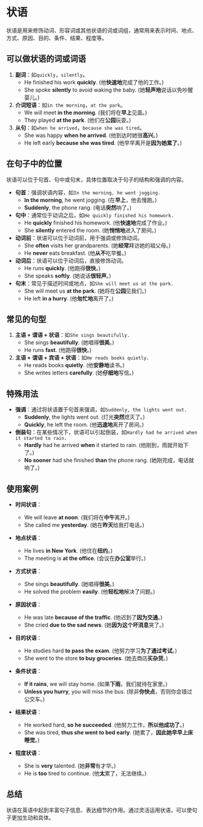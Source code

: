 # 状语

状语是用来修饰动词、形容词或其他状语的词或词组，通常用来表示时间、地点、方式、原因、目的、条件、结果、程度等。

## 可以做状语的词或词语

1. **副词**：如`quickly`，`silently`。
   - He finished his work **quickly**. (他**快速地**完成了他的工作。)
   - She spoke **silently** to avoid waking the baby. (她**轻声地**说话以免吵醒婴儿。)
2. **介词短语**：如`in the morning`，`at the park`。
   - We will meet **in the morning**. (我们将在**早上**见面。)
   - They played **at the park**. (他们在**公园**玩耍。)
3. **从句**：如`when he arrived`，`because she was tired`。
   - She was happy **when he arrived**. (他到达时她很**高兴**。)
   - He left early **because she was tired**. (他早早离开是**因为她累了**。)

## 在句子中的位置

状语可以位于句首、句中或句末，具体位置取决于句子的结构和强调的内容。

- **句首**：强调状语内容，如`In the morning, he went jogging.`
  - **In the morning**, he went jogging. (在**早上**，他去慢跑。)
  - **Suddenly**, the phone rang. (电话**突然**响了。)
- **句中**：通常位于动词之后，如`He quickly finished his homework.`
  - He **quickly** finished his homework. (他**快速地**完成了作业。)
  - She **silently** entered the room. (她**悄悄地**进入了房间。)
- **动词前**：状语可以位于动词前，用于强调或修饰动词。
  - She **often** visits her grandparents. (她**经常**拜访她的祖父母。)
  - He **never** eats breakfast. (他**从不**吃早餐。)
- **动词后**：状语可以位于动词后，直接修饰动词。
  - He runs **quickly**. (他跑得**很快**。)
  - She speaks **softly**. (她说话**很轻声**。)
- **句末**：常见于描述时间或地点，如`She will meet us at the park.`
  - She will meet us **at the park**. (她将在**公园**见我们。)
  - He left **in a hurry**. (他**匆忙地**离开了。)

## 常见的句型

1. **主语 + 谓语 + 状语**：如`She sings beautifully.`
   - She sings **beautifully**. (她唱得**很美**。)
   - He runs **fast**. (他跑得**很快**。)
2. **主语 + 谓语 + 宾语 + 状语**：如`He reads books quietly.`
   - He reads books **quietly**. (他**安静地**读书。)
   - She writes letters **carefully**. (她**仔细地**写信。)

## 特殊用法

- **强调**：通过将状语置于句首来强调，如`Suddenly, the lights went out.`
  - **Suddenly**, the lights went out. (灯光**突然**熄灭了。)
  - **Quickly**, he left the room. (他**迅速地**离开了房间。)
- **倒装句**：在某些情况下，状语可以引起倒装，如`Hardly had he arrived when it started to rain.`
  - **Hardly** had he arrived **when** it started to rain. (他刚到，雨就开始下了。)
  - **No sooner** had she finished **than** the phone rang. (她刚完成，电话就响了。)

## 使用案例

- **时间状语**：

  - We will leave **at noon**. (我们将在**中午**离开。)
  - She called me **yesterday**. (她在**昨天**给我打电话。)

- **地点状语**：

  - He lives **in New York**. (他住在**纽约**。)
  - The meeting is **at the office**. (会议在**办公室**举行。)

- **方式状语**：

  - She sings **beautifully**. (她唱得**很美**。)
  - He solved the problem **easily**. (他**轻松地**解决了问题。)

- **原因状语**：

  - He was late **because of the traffic**. (他迟到了**因为交通**。)
  - She cried **due to the sad news**. (她**因为这个坏消息**哭了。)

- **目的状语**：

  - He studies hard **to pass the exam**. (他努力学习**为了通过考试**。)
  - She went to the store **to buy groceries**. (她去商店**买杂货**。)

- **条件状语**：

  - **If it rains**, we will stay home. (如果**下雨**，我们就待在家里。)
  - **Unless you hurry**, you will miss the bus. (除非**你快点**，否则你会错过公交车。)

- **结果状语**：

  - He worked hard, **so he succeeded**. (他努力工作，**所以他成功了**。)
  - She was tired, **thus she went to bed early**. (她累了，**因此她早早上床睡觉**。)

- **程度状语**：
  - She is **very** talented. (她**非常**有才华。)
  - He is **too** tired to continue. (他**太**累了，无法继续。)

## 总结

状语在英语中起到丰富句子信息、表达细节的作用。通过灵活运用状语，可以使句子更加生动和具体。
